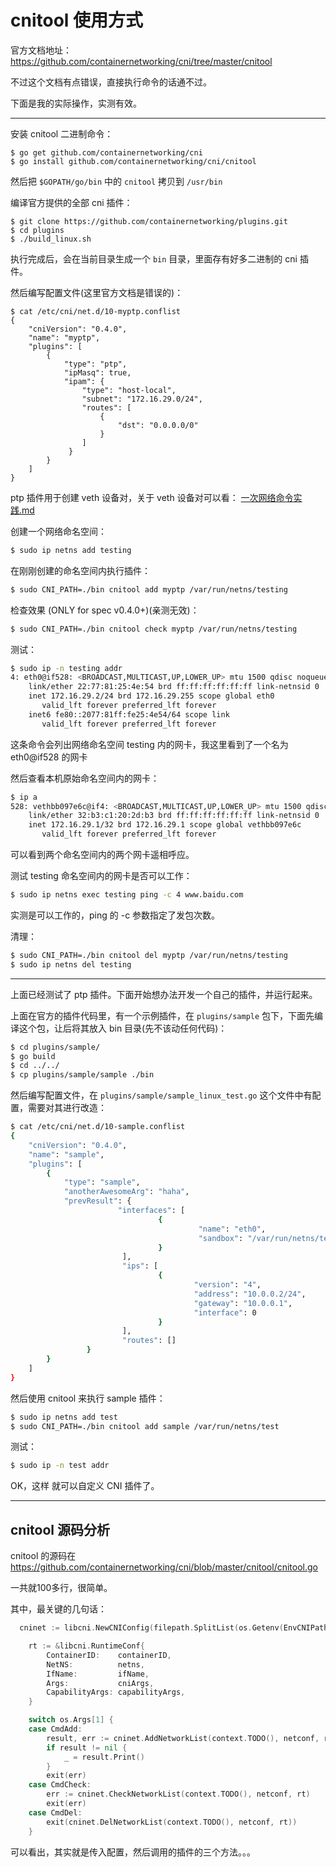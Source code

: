 # cnitool 使用方式

官方文档地址：https://github.com/containernetworking/cni/tree/master/cnitool

不过这个文档有点错误，直接执行命令的话通不过。

下面是我的实际操作，实测有效。

---



安装 cnitool 二进制命令：

```
$ go get github.com/containernetworking/cni
$ go install github.com/containernetworking/cni/cnitool
```

然后把 `$GOPATH/go/bin` 中的 `cnitool` 拷贝到 `/usr/bin`



编译官方提供的全部 cni 插件：

```
$ git clone https://github.com/containernetworking/plugins.git
$ cd plugins
$ ./build_linux.sh
```

执行完成后，会在当前目录生成一个 `bin` 目录，里面存有好多二进制的 cni 插件。



然后编写配置文件(这里官方文档是错误的)：

```
$ cat /etc/cni/net.d/10-myptp.conflist
{
    "cniVersion": "0.4.0",
    "name": "myptp",
    "plugins": [
        {
            "type": "ptp",
            "ipMasq": true,
            "ipam": {
                "type": "host-local",
                "subnet": "172.16.29.0/24",
                "routes": [
                    {
                        "dst": "0.0.0.0/0"
                    }
                ]
             }
        }
    ]
}
```

ptp 插件用于创建 veth 设备对，关于 veth 设备对可以看： [一次网络命令实践.md](../../../../Linux/Shell/一次网络命令实践.md) 



创建一个网络命名空间：

```bash
$ sudo ip netns add testing
```



在刚刚创建的命名空间内执行插件：

```bash
$ sudo CNI_PATH=./bin cnitool add myptp /var/run/netns/testing
```



检查效果 (ONLY for spec v0.4.0+)(亲测无效)：

```bash
$ sudo CNI_PATH=./bin cnitool check myptp /var/run/netns/testing
```



测试：

```bash
$ sudo ip -n testing addr
4: eth0@if528: <BROADCAST,MULTICAST,UP,LOWER_UP> mtu 1500 qdisc noqueue state UP group default 
    link/ether 22:77:81:25:4e:54 brd ff:ff:ff:ff:ff:ff link-netnsid 0
    inet 172.16.29.2/24 brd 172.16.29.255 scope global eth0
       valid_lft forever preferred_lft forever
    inet6 fe80::2077:81ff:fe25:4e54/64 scope link 
       valid_lft forever preferred_lft forever
```

这条命令会列出网络命名空间 testing 内的网卡，我这里看到了一个名为 eth0@if528 的网卡

然后查看本机原始命名空间内的网卡：

```bash
$ ip a
528: vethbb097e6c@if4: <BROADCAST,MULTICAST,UP,LOWER_UP> mtu 1500 qdisc noqueue state UP group default 
    link/ether 32:b3:c1:20:2d:b3 brd ff:ff:ff:ff:ff:ff link-netnsid 0
    inet 172.16.29.1/32 brd 172.16.29.1 scope global vethbb097e6c
       valid_lft forever preferred_lft forever
```

可以看到两个命名空间内的两个网卡遥相呼应。



测试 testing 命名空间内的网卡是否可以工作：

```bash
$ sudo ip netns exec testing ping -c 4 www.baidu.com
```

实测是可以工作的，ping 的 -c 参数指定了发包次数。



清理：

```bash
$ sudo CNI_PATH=./bin cnitool del myptp /var/run/netns/testing
$ sudo ip netns del testing
```



---



上面已经测试了 ptp 插件。下面开始想办法开发一个自己的插件，并运行起来。

上面在官方的插件代码里，有一个示例插件，在 `plugins/sample` 包下，下面先编译这个包，让后将其放入 bin 目录(先不该动任何代码)：

```bash
$ cd plugins/sample/
$ go build 
$ cd ../../
$ cp plugins/sample/sample ./bin
```

然后编写配置文件，在 `plugins/sample/sample_linux_test.go` 这个文件中有配置，需要对其进行改造：

```bash
$ cat /etc/cni/net.d/10-sample.conflist
{
    "cniVersion": "0.4.0",
    "name": "sample",
    "plugins": [
        {
            "type": "sample",
            "anotherAwesomeArg": "haha",
            "prevResult": {
                        "interfaces": [
                                 {
                                          "name": "eth0",
                                          "sandbox": "/var/run/netns/test"
                                 }
                         ],
                         "ips": [
                                 {
                                         "version": "4",
                                         "address": "10.0.0.2/24",
                                         "gateway": "10.0.0.1",
                                         "interface": 0
                                 }
                         ],
                         "routes": []
                 }
        }
    ]
}
```

然后使用 cnitool 来执行 sample 插件：

```bash
$ sudo ip netns add test
$ sudo CNI_PATH=./bin cnitool add sample /var/run/netns/test
```

测试：

```bash
$ sudo ip -n test addr
```

OK，这样 就可以自定义 CNI 插件了。



---



## cnitool 源码分析

cnitool 的源码在 https://github.com/containernetworking/cni/blob/master/cnitool/cnitool.go

一共就100多行，很简单。

其中，最关键的几句话：

```go
  cninet := libcni.NewCNIConfig(filepath.SplitList(os.Getenv(EnvCNIPath)), nil)

	rt := &libcni.RuntimeConf{
		ContainerID:    containerID,
		NetNS:          netns,
		IfName:         ifName,
		Args:           cniArgs,
		CapabilityArgs: capabilityArgs,
	}

	switch os.Args[1] {
	case CmdAdd:
		result, err := cninet.AddNetworkList(context.TODO(), netconf, rt)
		if result != nil {
			_ = result.Print()
		}
		exit(err)
	case CmdCheck:
		err := cninet.CheckNetworkList(context.TODO(), netconf, rt)
		exit(err)
	case CmdDel:
		exit(cninet.DelNetworkList(context.TODO(), netconf, rt))
	}
```

可以看出，其实就是传入配置，然后调用的插件的三个方法。。。

